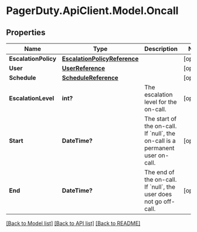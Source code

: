 # PagerDuty.ApiClient.Model.Oncall
## Properties

Name | Type | Description | Notes
------------ | ------------- | ------------- | -------------
**EscalationPolicy** | [**EscalationPolicyReference**](EscalationPolicyReference.md) |  | [optional] 
**User** | [**UserReference**](UserReference.md) |  | [optional] 
**Schedule** | [**ScheduleReference**](ScheduleReference.md) |  | [optional] 
**EscalationLevel** | **int?** | The escalation level for the on-call. | [optional] 
**Start** | **DateTime?** | The start of the on-call. If &#x60;null&#x60;, the on-call is a permanent user on-call. | [optional] 
**End** | **DateTime?** | The end of the on-call. If &#x60;null&#x60;, the user does not go off-call. | [optional] 

[[Back to Model list]](../README.md#documentation-for-models) [[Back to API list]](../README.md#documentation-for-api-endpoints) [[Back to README]](../README.md)

